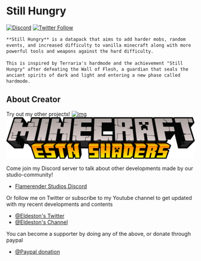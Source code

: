 # Still Hungry
[![Discord](https://img.shields.io/discord/604061216779796492.svg?logo=discord&logoColor=white&logoWidth=20&labelColor=7289DA&label=Discord)](https://discord.gg/4XNhkcd)
[![Twitter Follow](https://img.shields.io/twitter/follow/eldeston?color=dark&label=Follow&logoColor=dark)](https://twitter.com/eldeston)

    **Still Hungry** is a datapack that aims to add harder mobs, random events, and increased difficulty to vanilla minecraft along with more powerful tools and weapons against the hard difficulty.

    This is inspired by Terraria's hardmode and the achievement "Still Hungry" after defeating the Wall of Flesh, a guardian that seals the anciant spirits of dark and light and entering a new phase called hardmode.

## About Creator
   Try out my other projects!
   [![img](https://github.com/Eldeston/Super-Duper-Vanilla/blob/master/shaders/textures/title.png)](https://www.curseforge.com/minecraft/customization/super-duper-vanilla-shaders)
   [![img](https://github.com/Eldeston/ESTN-Shaders/blob/master/textures/ui/title.png)](https://mcpedl.com/estn-shaders/?cookie_check=1)
   
   Come join my Discord server to talk about other developments made by our studio-community!
   * [Flamerender Studios Discord](https://discord.gg/4XNhkcd)
   
   Or follow me on Twitter or subscribe to my Youtube channel to get updated with my recent developments and contents
   * [@Eldeston's Twitter](https://twitter.com/eldeston)
   * [@Eldeston's Channel](https://www.youtube.com/channel/UCQCkkFh25ydxZwCqpBhJJlg?view_as=subscriber)

   You can become a supporter by doing any of the above, or donate through paypal
   * [@Paypal donation](https://www.paypal.com/donate?hosted_button_id=4XLQ4WE296JKW)
